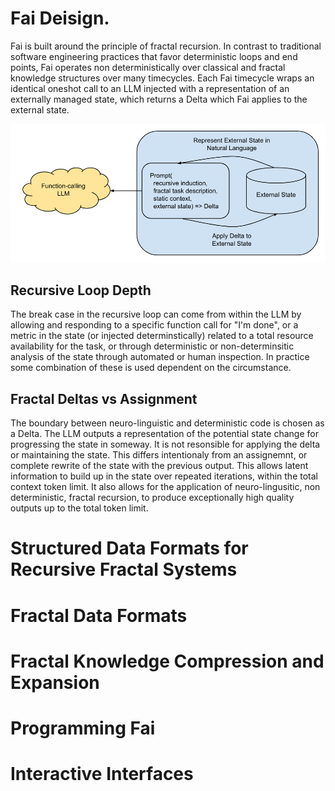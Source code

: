 # Fai Deisign.

Fai is built around the principle of fractal recursion. In contrast to traditional software engineering practices that
favor deterministic loops and end points, Fai operates non deterministically over classical and fractal knowledge structures over many timecycles. Each Fai timecycle wraps an identical oneshot call to an LLM injected with a representation of an
externally managed state, which returns a Delta which Fai applies to the external state.

![Hybriad Nural-classical Loop with External LLM Call](fai-dd-2.png)

## Recursive Loop Depth
The break case in the recursive loop can come from within the LLM by allowing and responding to a specific function call for "I'm done", or a metric in the state (or injected determinstically) related to a total resource availability for the task, or through deterministic or non-determinsitic analysis of the state through automated or human inspection. In practice some combination of these is used dependent on the circumstance.

## Fractal Deltas vs Assignment
The boundary between neuro-linguistic and deterministic code is chosen as a Delta. The LLM outputs a representation of the potential state change for progressing the state in someway. It is not resonsible for applying the delta or maintaining the state. This differs intentionaly from an assignemnt, or complete rewrite of the state with the previous output. This allows latent information to build up in the state over repeated iterations, within the total context token limit. It also allows for the application of neuro-lingusitic, non deterministic, fractal recursion, to produce exceptionally high quality outputs up to the total token limit.

# Structured Data Formats for Recursive Fractal Systems

# Fractal Data Formats

# Fractal Knowledge Compression and Expansion

# Programming Fai

# Interactive Interfaces
